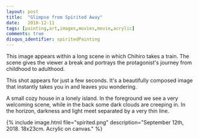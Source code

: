 ```yaml
---
layout: post
title:  "Glimpse from Spirited Away"
date:   2018-12-11
tags: [painting,art,images,movies,movie,acrylic]
comments: true
disqus_identifier: spiritedPainting
---
```


This image appears within a long scene in which Chihiro takes a train. The scene gives the viewer a break and portrays the protagonist's journey from childhood to adulthood.

This shot appears for just a few seconds. It's a beautifully composed image that instantly takes you in and leaves you wondering.

A small cozy house in a lonely island. In the foreground we see a very welcoming scene, while in the back some dark clouds are creeping in. In the horizon, darkness and light meet separated by a very thin line.

{% include image.html file="spirited.png" description="September 12th, 2018. 18x23cm. Acrylic on canvas." %}





